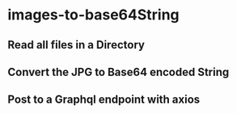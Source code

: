 # images-to-base64String

## Read all files in a Directory

## Convert the JPG to Base64 encoded String

## Post to a Graphql endpoint with axios
